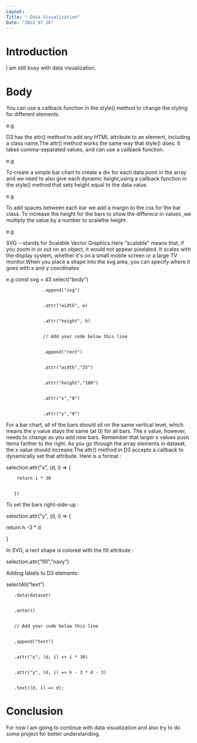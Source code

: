 ```yaml
---
Layout:
Title: " Data Visualization"
Date: "2022 07 26"
---
```


# Introduction
I am still busy with  data visualization.

# Body
You can use a callback function in the style() method to change the styling for different elements.


e.g <body>


  <script>


    const dataset = [12, 31, 22, 17, 25, 18, 29, 14, 9];


    d3.select("body").selectAll("h2")


      .data(dataset)


      .enter()


      .append("h2")


      .text((d) => (d + " USD"))


      // Add your code below this line


     .style("color", (d) => {


       if(d < 20){


         return "red"


       } else {


         return "green"


       }


     })


   // Add your code above this line


  </script>


</body>


D3 has the attr() method to add any HTML attribute to an element, including a class name.The attr() method works the same way that style() does. It takes comma-separated values, and can use a callback function.


e.g <style>


  .bar {


    width: 25px;


    height: 100px;


    display: inline-block;


    background-color: blue;


  }


</style>


<body>


  <script>


    const dataset = [12, 31, 22, 17, 25, 18, 29, 14, 9];


    d3.select("body").selectAll("div")


      .data(dataset)


      .enter()


      .append("div")


      // Add your code below this line


     .attr("class", "bar")


      // Add your code above this line


  </script>


</body>


To create a simple bar chart to create a div for each data point in the array and we need to also give each dynamic height,using  a callback function in the style() method that sets height equal to the data value.


e.g <style>


  .bar {


    width: 25px;


    height: 100px;


    display: inline-block;


    background-color: blue;


  }


</style>


<body>


  <script>


    const dataset = [12, 31, 22, 17, 25, 18, 29, 14, 9];


    d3.select("body").selectAll("div")


      .data(dataset)


      .enter()


      .append("div")


      .attr("class", "bar")


      // Add your code below this line


     .style("height", (d) => d + "px")


      // Add your code above this line


  </script>


</body>


To add spaces between each bar we add a margin to the css for the bar class.
To increase the height for the bars to show the differece in values ,we multiply the value by a number to scalethe height.


e.g <style>


  .bar {


    width: 25px;


    height: 100px;


    /* Add your code below this line */


    margin: 2px;

    
    /* Add your code above this line */


    display: inline-block;


    background-color: blue;


  }


</style>


<body>


  <script>


    const dataset = [12, 31, 22, 17, 25, 18, 29, 14, 9];


    d3.select("body").selectAll("div")


      .data(dataset)


      .enter()


      .append("div")


      .attr("class", "bar")


      .style("height", (d) => (d * 10)) // Change this line


  </script>


</body>


SVG --stands for Scalable Vector Graphics.Here "scalable" means that, if you zoom in or out on an object, it would not appear pixelated. It scales with the display system, whether it's on a small mobile screen or a large TV monitor.When you place a shape into the svg area, you can specify where it goes with x and y coordinates


e.g const svg = d3.select("body")


                  .append("svg")


                  .attr("width", w)


                  .attr("height", h)


                  // Add your code below this line


                  .append("rect")


                  .attr("width","25")


                  .attr("height","100")


                  .attr("x","0")


                  .attr("y","0")
                  

For a bar chart, all of the bars should sit on the same vertical level, which means the y value stays the same (at 0) for all bars. The x value, however, needs to change as you add new bars. Remember that larger x values push items farther to the right. As you go through the array elements in dataset, the x value should increase.The attr() method in D3 accepts a callback to dynamically set that attribute.
Here is a format :


selection.attr("x", (d, i) => {


        return i * 30


       })


To set the bars right-side-up :


selection.attr("y", (d, i) => {


return h -3 * d


}


In SVG, a rect shape is colored with the fill attribute :


selection.attr("fill","navy")


Adding labels to D3 elements:


selectAll("text")


       .data(dataset)


       .enter()


       // Add your code below this line


       .append("text")


       .attr("x", (d, i) => i * 30)


       .attr("y", (d, i) => h - 3 * d - 3)


       .text((d, i) => d);


# Conclusion
For now I am going to continue with data visualization and also try to do some project for better understanding.
